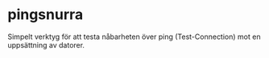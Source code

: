# pingsnurra
Simpelt verktyg för att testa nåbarheten över ping (Test-Connection) mot en uppsättning av datorer.
